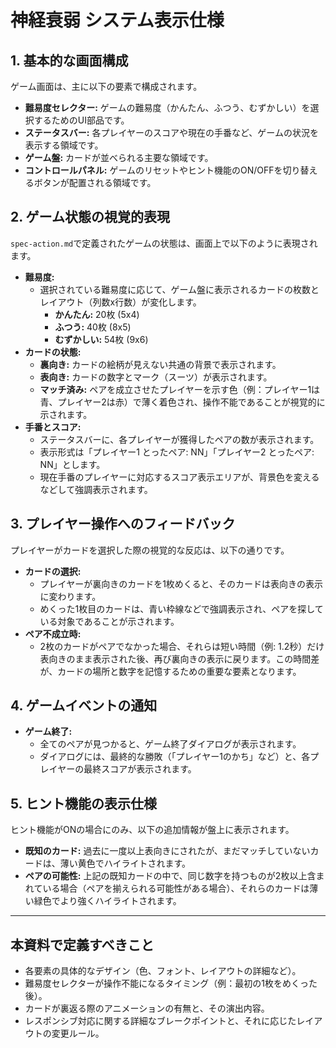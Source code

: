 # 神経衰弱 システム表示仕様

## 1. 基本的な画面構成
ゲーム画面は、主に以下の要素で構成されます。

- **難易度セレクター:** ゲームの難易度（かんたん、ふつう、むずかしい）を選択するためのUI部品です。
- **ステータスバー:** 各プレイヤーのスコアや現在の手番など、ゲームの状況を表示する領域です。
- **ゲーム盤:** カードが並べられる主要な領域です。
- **コントロールパネル:** ゲームのリセットやヒント機能のON/OFFを切り替えるボタンが配置される領域です。

## 2. ゲーム状態の視覚的表現
`spec-action.md`で定義されたゲームの状態は、画面上で以下のように表現されます。

- **難易度:**
  - 選択されている難易度に応じて、ゲーム盤に表示されるカードの枚数とレイアウト（列数x行数）が変化します。
    - **かんたん:** 20枚 (5x4)
    - **ふつう:** 40枚 (8x5)
    - **むずかしい:** 54枚 (9x6)
- **カードの状態:**
  - **裏向き:** カードの絵柄が見えない共通の背景で表示されます。
  - **表向き:** カードの数字とマーク（スーツ）が表示されます。
  - **マッチ済み:** ペアを成立させたプレイヤーを示す色（例：プレイヤー1は青、プレイヤー2は赤）で薄く着色され、操作不能であることが視覚的に示されます。
- **手番とスコア:**
  - ステータスバーに、各プレイヤーが獲得したペアの数が表示されます。
  - 表示形式は「プレイヤー1 とったペア: NN」「プレイヤー2 とったペア: NN」とします。
  - 現在手番のプレイヤーに対応するスコア表示エリアが、背景色を変えるなどして強調表示されます。

## 3. プレイヤー操作へのフィードバック
プレイヤーがカードを選択した際の視覚的な反応は、以下の通りです。

- **カードの選択:**
  - プレイヤーが裏向きのカードを1枚めくると、そのカードは表向きの表示に変わります。
  - めくった1枚目のカードは、青い枠線などで強調表示され、ペアを探している対象であることが示されます。
- **ペア不成立時:**
  - 2枚のカードがペアでなかった場合、それらは短い時間（例: 1.2秒）だけ表向きのまま表示された後、再び裏向きの表示に戻ります。この時間差が、カードの場所と数字を記憶するための重要な要素となります。

## 4. ゲームイベントの通知
- **ゲーム終了:**
  - 全てのペアが見つかると、ゲーム終了ダイアログが表示されます。
  - ダイアログには、最終的な勝敗（「プレイヤー1のかち」など）と、各プレイヤーの最終スコアが表示されます。

## 5. ヒント機能の表示仕様
ヒント機能がONの場合にのみ、以下の追加情報が盤上に表示されます。

- **既知のカード:** 過去に一度以上表向きにされたが、まだマッチしていないカードは、薄い黄色でハイライトされます。
- **ペアの可能性:** 上記の既知カードの中で、同じ数字を持つものが2枚以上含まれている場合（ペアを揃えられる可能性がある場合）、それらのカードは薄い緑色でより強くハイライトされます。

---
## 本資料で定義すべきこと
- 各要素の具体的なデザイン（色、フォント、レイアウトの詳細など）。
- 難易度セレクターが操作不能になるタイミング（例：最初の1枚をめくった後）。
- カードが裏返る際のアニメーションの有無と、その演出内容。
- レスポンシブ対応に関する詳細なブレークポイントと、それに応じたレイアウトの変更ルール。
